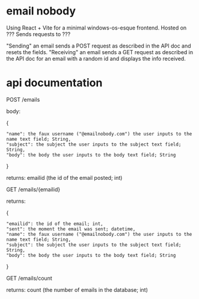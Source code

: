 # email nobody

Using React + Vite for a minimal windows-os-esque frontend. Hosted on ??? Sends requests to ???

"Sending" an email sends a POST request as described in the API doc and resets the fields.
"Receiving" an email sends a GET request as described in the API doc for an email with a random id and displays the info received.

# api documentation

POST /emails

body:

{

	"name": the faux username ("@emailnobody.com") the user inputs to the name text field; String,
	"subject": the subject the user inputs to the subject text field; String,
	"body": the body the user inputs to the body text field; String
	
}

returns: emailid (the id of the email posted; int)


GET /emails/{emailid}

returns:

{

	"emailid": the id of the email; int,
	"sent": the moment the email was sent; datetime,
	"name": the faux username ("@emailnobody.com") the user inputs to the name text field; String,
	"subject": the subject the user inputs to the subject text field; String,
	"body": the body the user inputs to the body text field; String
	
}


GET /emails/count

returns: count (the number of emails in the database; int)

